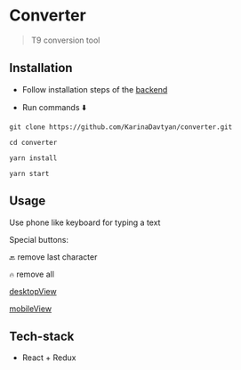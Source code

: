 # Converter

> T9 conversion tool

Installation
----

+ Follow installation steps of the [backend](https://github.com/KarinaDavtyan/converter-backend)

+ Run commands :arrow_down:

`git clone https://github.com/KarinaDavtyan/converter.git`

`cd converter`

`yarn install`

`yarn start`

Usage
----

Use phone like keyboard for typing a text

Special buttons:

`🔙` remove last character

`🔥` remove all

[desktopView](src/assets/desktopView.png)

[mobileView](src/assets/mobileView.png)

Tech-stack
----

+ React + Redux
